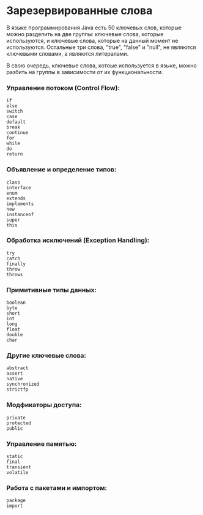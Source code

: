 # Зарезервированные слова
В языке программирования Java есть 50 ключевых слов, которые можно разделить на две группы: ключевые слова, которые используются, и ключевые слова, которые на данный момент не используются. Остальные три слова, "true", "false" и "null", не являются ключевыми словами, а являются литералами.

В свою очередь, ключевые слова, котоые используется в языке, можно разбить на группы в зависимости от их функциональности.

### Управление потоком (Control Flow):

    if
    else
    switch
    case
    default
    break
    continue
    for
    while
    do
    return


### Объявление и определение типов:

    class
    interface
    enum
    extends
    implements
    new
    instanceof
    super
    this

### Обработка исключений (Exception Handling):

    try
    catch
    finally
    throw
    throws

### Примитивные типы данных:
    
    boolean
    byte
    short
    int
    long
    float
    double
    char


### Другие ключевые слова:

    abstract
    assert
    native
    synchronized
    strictfp

### Модфикаторы доступа:
    
    private
    protected
    public

### Управление памятью:

    static
    final
    transient
    volatile

### Работа с пакетами и импортом:
    
    package
    import
